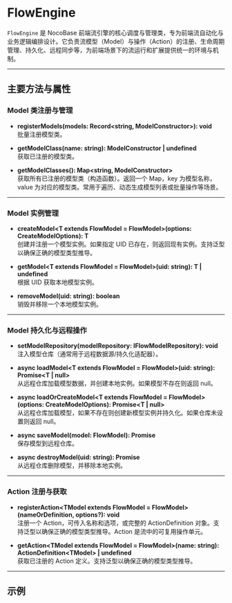 # FlowEngine

`FlowEngine` 是 NocoBase 前端流引擎的核心调度与管理类，专为前端流自动化与业务逻辑编排设计。它负责流模型（Model）与操作（Action）的注册、生命周期管理、持久化、远程同步等，为前端场景下的流运行和扩展提供统一的环境与机制。

---

## 主要方法与属性

### Model 类注册与管理

- **registerModels(models: Record<string, ModelConstructor>): void**  
  批量注册模型类。

- **getModelClass(name: string): ModelConstructor | undefined**  
  获取已注册的模型类。

- **getModelClasses(): Map<string, ModelConstructor>**  
  获取所有已注册的模型类（构造函数）。返回一个 Map，key 为模型名称，value 为对应的模型类。常用于遍历、动态生成模型列表或批量操作等场景。

---

### Model 实例管理

- **createModel\<T extends FlowModel = FlowModel\>(options: CreateModelOptions): T**  
  创建并注册一个模型实例。如果指定 UID 已存在，则返回现有实例。支持泛型以确保正确的模型类型推导。

- **getModel\<T extends FlowModel = FlowModel\>(uid: string): T | undefined**  
  根据 UID 获取本地模型实例。

- **removeModel(uid: string): boolean**  
  销毁并移除一个本地模型实例。

---

### Model 持久化与远程操作

- **setModelRepository(modelRepository: IFlowModelRepository): void**  
  注入模型仓库（通常用于远程数据源/持久化适配器）。

- **async loadModel\<T extends FlowModel = FlowModel\>(uid: string): Promise\<T | null\>**  
  从远程仓库加载模型数据，并创建本地实例。如果模型不存在则返回 null。

- **async loadOrCreateModel\<T extends FlowModel = FlowModel\>(options: CreateModelOptions): Promise\<T | null\>**  
  从远程仓库加载模型，如果不存在则创建新模型实例并持久化。如果仓库未设置则返回 null。

- **async saveModel(model: FlowModel): Promise<any>**  
  保存模型到远程仓库。

- **async destroyModel(uid: string): Promise<boolean>**  
  从远程仓库删除模型，并移除本地实例。

---

### Action 注册与获取

- **registerAction\<TModel extends FlowModel = FlowModel\>(nameOrDefinition, options?): void**  
  注册一个 Action，可传入名称和选项，或完整的 ActionDefinition 对象。支持泛型以确保正确的模型类型推导。Action 是流中的可复用操作单元。

- **getAction\<TModel extends FlowModel = FlowModel\>(name: string): ActionDefinition\<TModel\> | undefined**  
  获取已注册的 Action 定义。支持泛型以确保正确的模型类型推导。

---

## 示例

<code src="./demos/quickstart.tsx"></code>
